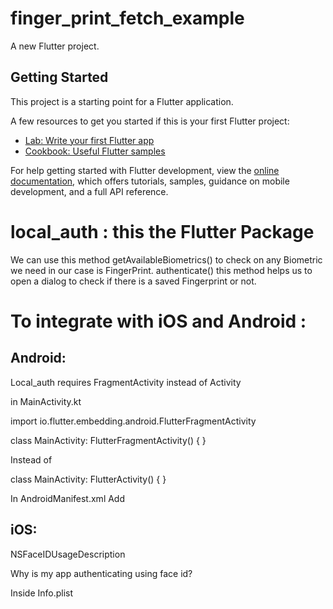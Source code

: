 # finger_print_fetch_example

A new Flutter project.

## Getting Started

This project is a starting point for a Flutter application.

A few resources to get you started if this is your first Flutter project:

- [Lab: Write your first Flutter app](https://docs.flutter.dev/get-started/codelab)
- [Cookbook: Useful Flutter samples](https://docs.flutter.dev/cookbook)

For help getting started with Flutter development, view the
[online documentation](https://docs.flutter.dev/), which offers tutorials,
samples, guidance on mobile development, and a full API reference.


# local_auth : this the Flutter Package 
We can use this method getAvailableBiometrics() to check on any Biometric we need in our case is FingerPrint.
authenticate() this method helps us to open a dialog to check if there is a saved Fingerprint or not.

# To integrate with iOS and Android :

## Android: 

Local_auth requires FragmentActivity instead of Activity 

in MainActivity.kt 

 import io.flutter.embedding.android.FlutterFragmentActivity

  class MainActivity: FlutterFragmentActivity() {
  }
  
Instead of 

  class MainActivity: FlutterActivity() {
  }
  
In AndroidManifest.xml 
Add  <uses-permission android:name="android.permission.USE_BIOMETRIC"/> 

## iOS: 

<key>NSFaceIDUsageDescription</key>

<string>Why is my app authenticating using face id?</string>

Inside Info.plist
